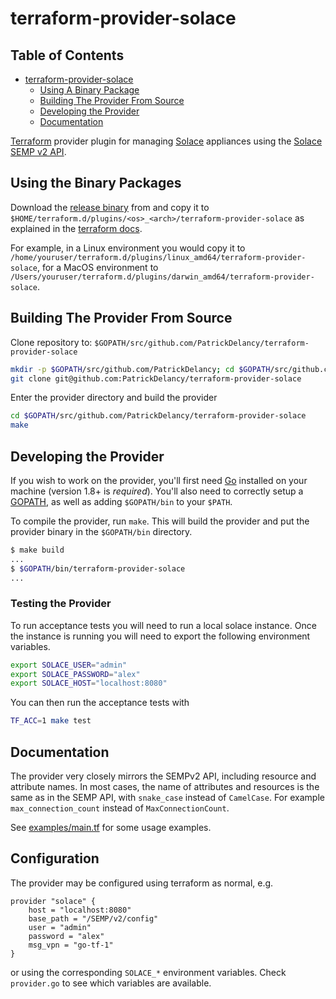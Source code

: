 # terraform-provider-solace

[//]: # "[![Build Status](https://travis-ci.org/PatrickDelancy/terraform-provider-solace.svg?branch=master)](https://travis-ci.org/PatrickDelancy/terraform-provider-solace)"
[//]: # "[![Go Report Card](https://goreportcard.com/badge/github.com/PatrickDelancy/terraform-provider-solace)](https://goreportcard.com/report/github.com/PatrickDelancy/terraform-provider-solace)"
[//]: # "[![GoDoc](https://godoc.org/github.com/PatrickDelancy/terraform-provider-solace/solace?status.svg)](https://godoc.org/github.com/PatrickDelancy/terraform-provider-solace/solace)"

## Table of Contents

- [terraform-provider-solace](#terraform-provider-solace)
  - [Using A Binary Package](#using-a-binary-package)
  - [Building The Provider From Source](#building-the-provider-from-source)
  - [Developing the Provider](#developing-the-provider)
  - [Documentation](#documentation)

[Terraform](https://www.terraform.io) provider plugin for managing [Solace](https://solace.com/) appliances using the [Solace SEMP v2 API](https://docs.solace.com/SEMP/Using-SEMP.htm).

## Using the Binary Packages

Download the [release binary](https://github.com/PatrickDelancy/terraform-provider-solace/releases) from and copy it to `$HOME/terraform.d/plugins/<os>_<arch>/terraform-provider-solace` as explained in the [terraform docs](https://www.terraform.io/docs/configuration/providers.html#third-party-plugins).

For example, in a Linux environment you would copy it to `/home/youruser/terraform.d/plugins/linux_amd64/terraform-provider-solace`, for a MacOS environment to `/Users/youruser/terraform.d/plugins/darwin_amd64/terraform-provider-solace`.

## Building The Provider From Source

Clone repository to: `$GOPATH/src/github.com/PatrickDelancy/terraform-provider-solace`

```sh
mkdir -p $GOPATH/src/github.com/PatrickDelancy; cd $GOPATH/src/github.com/PatrickDelancy
git clone git@github.com:PatrickDelancy/terraform-provider-solace
```

Enter the provider directory and build the provider

```sh
cd $GOPATH/src/github.com/PatrickDelancy/terraform-provider-solace
make
```

## Developing the Provider

If you wish to work on the provider, you'll first need [Go](http://www.golang.org) installed on your machine (version 1.8+ is *required*). You'll also need to correctly setup a [GOPATH](http://golang.org/doc/code.html#GOPATH), as well as adding `$GOPATH/bin` to your `$PATH`.

To compile the provider, run `make`. This will build the provider and put the provider binary in the `$GOPATH/bin` directory.

```sh
$ make build
...
$ $GOPATH/bin/terraform-provider-solace
...
```

### Testing the Provider

To run acceptance tests you will need to run a local solace instance. Once the instance is running you will need to export the following environment variables.

```sh
export SOLACE_USER="admin"
export SOLACE_PASSWORD="alex"
export SOLACE_HOST="localhost:8080"
```

You can then run the acceptance tests with

```sh
TF_ACC=1 make test
```

## Documentation

The provider very closely mirrors the SEMPv2 API, including resource and attribute names. In most cases, the name of attributes and resources is the same as in the SEMP API, with `snake_case` instead of `CamelCase`. For example `max_connection_count` instead of `MaxConnectionCount`.

See [examples/main.tf](examples/main.tf) for some usage examples.

## Configuration

The provider may be configured using terraform as normal, e.g.

```hcl
provider "solace" {
    host = "localhost:8080"
    base_path = "/SEMP/v2/config"
    user = "admin"
    password = "alex"
    msg_vpn = "go-tf-1"
}
```

or using the corresponding `SOLACE_*` environment variables. Check `provider.go` to see which variables are available.